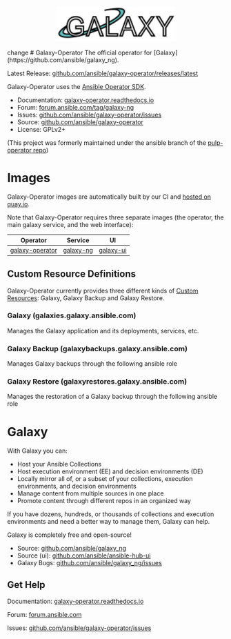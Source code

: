<p align="center">
  <img src="https://raw.githubusercontent.com/ansible/galaxy-operator/main/docs/images/logo_large.svg" style="width: 55%" />
</p>
change
# Galaxy-Operator
The official operator for [Galaxy](https://github.com/ansible/galaxy_ng).

Latest Release: [github.com/ansible/galaxy-operator/releases/latest](https://github.com/ansible/galaxy-operator/releases/latest)

Galaxy-Operator uses the [Ansible Operator SDK](https://sdk.operatorframework.io/docs/building-operators/ansible/).

* Documentation: [galaxy-operator.readthedocs.io](https://galaxy-operator.readthedocs.io)
* Forum: [forum.ansible.com/tag/galaxy-ng](https://forum.ansible.com/tag/galaxy-ng)
* Issues: [github.com/ansible/galaxy-operator/issues](https://github.com/ansible/galaxy-operator/issues)
* Source: [github.com/ansible/galaxy-operator](https://github.com/ansible/galaxy-operator)
* License: GPLv2+

(This project was formerly maintained under the ansible branch of the [pulp-operator repo](https://github.com/pulp/pulp-operator))

# Images
Galaxy-Operator images are automatically built by our CI and [hosted on quay.io](https://quay.io/repository/ansible/galaxy-operator).

Note that Galaxy-Operator requires three separate images (the operator, the main galaxy service, and the web interface):

| Operator | Service | UI |
| -------- | ---- | --- |
| [galaxy-operator](https://quay.io/repository/ansible/galaxy-operator?tab=tags) |[galaxy-ng](https://quay.io/repository/ansible/galaxy-ng?tab=tags) | [galaxy-ui](https://quay.io/repository/ansible/galaxy-ui?tab=tags) |

## Custom Resource Definitions
Galaxy-Operator currently provides three different kinds of [Custom Resources](https://kubernetes.io/docs/concepts/extend-kubernetes/api-extension/custom-resources/#custom-resources): Galaxy, Galaxy Backup and Galaxy Restore.

### Galaxy (galaxies.galaxy.ansible.com)
Manages the Galaxy application and its deployments, services, etc.

### Galaxy Backup (galaxybackups.galaxy.ansible.com)
Manages Galaxy backups through the following ansible role

### Galaxy Restore (galaxyrestores.galaxy.ansible.com)
Manages the restoration of a Galaxy backup through the following ansible role

# Galaxy
With Galaxy you can:

* Host your Ansible Collections
* Host execution environment (EE) and decision environments (DE)
* Locally mirror all of, or a subset of your collections, execution environments, and decision environments
* Manage content from multiple sources in one place
* Promote content through different repos in an organized way

If you have dozens, hundreds, or thousands of collections and execution environments and need a better way to manage them, Galaxy can help.

Galaxy is completely free and open-source!

* Source: [github.com/ansible/galaxy_ng](https://github.com/ansible/galaxy_ng)
* Source (ui): [github.com/ansible/ansible-hub-ui](https://github.com/ansible/ansible-hub-ui)
* Galaxy Bugs: [github.com/ansible/galaxy_ng/issues](https://github.com/ansible/galaxy_ng/issues)

## Get Help

Documentation: [galaxy-operator.readthedocs.io](https://galaxy-operator.readthedocs.io)

Forum: [forum.ansible.com](https://forum.ansible.com/)

Issues: [github.com/ansible/galaxy-operator/issues](https://github.com/ansible/galaxy-operator/issues)